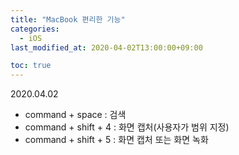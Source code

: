 ```yaml
---
title: "MacBook 편리한 기능"
categories: 
  - iOS
last_modified_at: 2020-04-02T13:00:00+09:00

toc: true 
---
```

2020.04.02

* command + space : 검색 
* command + shift + 4 : 화면 캡처(사용자가 범위 지정)
* command + shift + 5 : 화면 캡처 또는 화면 녹화 
